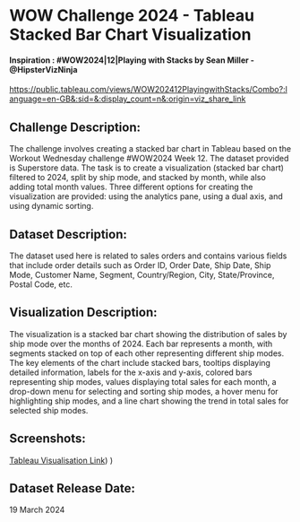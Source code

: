 
# WOW Challenge 2024 - Tableau Stacked Bar Chart Visualization
#### Inspiration : #WOW2024|12|Playing with Stacks by Sean Miller - @HipsterVizNinja
https://public.tableau.com/views/WOW202412PlayingwithStacks/Combo?:language=en-GB&:sid=&:display_count=n&:origin=viz_share_link

## Challenge Description:
The challenge involves creating a stacked bar chart in Tableau based on the Workout Wednesday challenge #WOW2024 Week 12. The dataset provided is Superstore data. The task is to create a visualization (stacked bar chart) filtered to 2024, split by ship mode, and stacked by month, while also adding total month values. Three different options for creating the visualization are provided: using the analytics pane, using a dual axis, and using dynamic sorting.

## Dataset Description:
The dataset used here is related to sales orders and contains various fields that include order details such as Order ID, Order Date, Ship Date, Ship Mode, Customer Name, Segment, Country/Region, City, State/Province, Postal Code, etc.

## Visualization Description:
The visualization is a stacked bar chart showing the distribution of sales by ship mode over the months of 2024. Each bar represents a month, with segments stacked on top of each other representing different ship modes. The key elements of the chart include stacked bars, tooltips displaying detailed information, labels for the x-axis and y-axis, colored bars representing ship modes, values displaying total sales for each month, a drop-down menu for selecting and sorting ship modes, a hover menu for highlighting ship modes, and a line chart showing the trend in total sales for selected ship modes.

## Screenshots:

[Tableau Visualisation Link](https://public.tableau.com/views/WOW2024W12-PlayingWithStacks/Option1_?:language=en-GB&:sid=&:display_count=n&:origin=viz_share_link))
)


## Dataset Release Date:
19 March 2024


